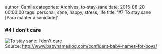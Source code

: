 author: Camila
categories: Archives, to-stay-sane
date: 2015-06-20 00:00:00
tags: personal, sane, happy, stress, life
title: '#7 To stay sane [Para manter a sanidade]'

<h3>#4 I don't care</h3>

<img title="To stay sane: I don't care" alt="To stay sane: I don't care" src="/assets/images/to-stay-sane-7.jpg" /><br>
Source: <a href="http://www.babynameslog.com/confident-baby-names-for-boys/" target="_blank">http://www.babynameslog.com/confident-baby-names-for-boys/</a><br>





